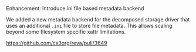 Enhancement: Introduce ini file based metadata backend

We added a new metadata backend for the decomposed storage driver that uses an additional `.ini` file to store file metadata. This allows scaling beyond some filesystem specific xattr limitations.

https://github.com/cs3org/reva/pull/3649